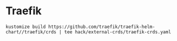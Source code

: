# Traefik

    kustomize build https://github.com/traefik/traefik-helm-chart//traefik/crds | tee hack/external-crds/traefik-crds.yaml
